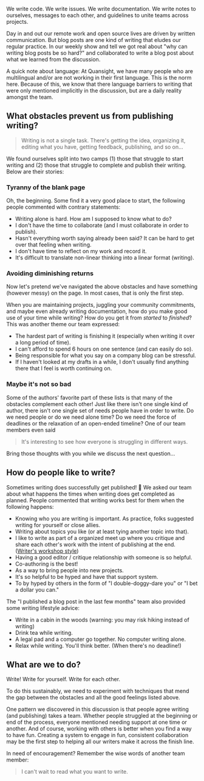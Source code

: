 <!--
.. title: What do we need to write?
.. slug: what-do-we-need-to-write
.. date: 2022-02-22 14:00:00 UTC+01:00
.. author: Tania Allard, Kate Brack, Tony Fast, Rohit Goswami, Eric Kelly, Mars Lee, Dharhas Pothina, Isabela Presedo-Floyd, Dillon Roach, Melissa Weber Mendonça
.. tags: Writing
.. category:
.. link:
.. description:
.. type: text
.. previewimage:
-->

We write code. We write issues. We write documentation. We write notes to 
ourselves, messages to each other, and guidelines to unite teams across 
projects.

Day in and out our remote work and open source lives are driven by written 
communication. But blog posts are one kind of writing that eludes our regular 
practice. In our weekly show and tell we got real about "why can writing blog 
posts be so hard?" and collaborated to write a blog post about what we learned 
from the discussion.

<!-- TEASER_END -->

A quick note about language: At Quansight, we have many people who are 
multilingual and/or are not working in their first language. This is the norm 
here. Because of this, we know that there language barriers to writing that 
were only mentioned implicitly in the discussion, but are a daily reality 
amongst the team.

## What obstacles prevent us from publishing writing?

> Writing is not a single task. There's getting the idea, organizing it, 
editing what you have, getting feedback, publishing, and so on…

We found ourselves split into two camps (1) those that struggle to start 
writing and (2) those that struggle to complete and publish their writing. 
Below are their stories:

### Tyranny of the blank page

Oh, the beginning. Some find it a very good place to start, the following 
people commented with contrary statements:

- Writing alone is hard. How am I supposed to know what to do?
- I don't have the time to collaborate (and I must collaborate in order to 
publish).
- Hasn't everything worth saying already been said? It can be hard to get over 
that feeling when writing.
- I don't have time to reflect on my work and record it.
- It's difficult to translate non-linear thinking into a linear format 
(writing).

### Avoiding diminishing returns

Now let's pretend we've navigated the above obstacles and have something 
(however messy) on the page. In most cases, that is only the first step. 

When you are maintaining projects, juggling your community commitments, and 
maybe even already writing documentation, how do you make good use of your 
time while writing? How do you get it from *started* to *finished*? This was 
another theme our team expressed:

- The hardest part of writing is finishing it (especially when writing it over 
a long period of time).
- I can't afford to spend 6 hours on one sentence (and can easily do so).
- Being responsible for what you say on a company blog can be stressful.
- If I haven't looked at my drafts in a while, I don't usually find anything 
there that I feel is worth continuing on.

### Maybe it's not so bad

Some of the authors' favorite part of these lists is that many of the 
obstacles complement each other! Just like there isn't one single kind of 
author, there isn't one single set of needs people have in order to write. Do 
we need people or do we need alone time? Do we need the force of deadlines or 
the relaxation of an open-ended timeline? One of our team members even said

> It's interesting to see how everyone is struggling in different ways.

Bring those thoughts with you while we discuss the next question…

## How do people like to write?

Sometimes writing does successfully get published! 🎉 We asked our team about 
what happens the times when writing does get completed as planned. People 
commented that writing works best for them when the following happens:

- Knowing who you are writing is important. As practice, folks suggested 
writing for yourself or close allies.
- Writing about topics you like (or at least tying another topic into that).
- I like to write as part of a organized meet up where you critique and share 
each other's work with the intent of publishing at the end. ([Writer's workshop style](https://github.com/Quansight/writers-workshop))
- Having a good editor / critique relationship with someone is so helpful.
- Co-authoring is the best!
- As a way to bring people into new projects.
- It's so helpful to be hyped and have that support system.
- To by hyped by others in the form of "I double-doggy-dare you" or "I bet a 
dollar you can."

The "I published a blog post in the last few months" team also provided some 
writing lifestyle advice:

- Write in a cabin in the woods (warning: you may risk hiking instead of 
writing)
- Drink tea while writing.
- A legal pad and a computer go together. No computer writing alone.
- Relax while writing. You'll think better. (When there's no deadline!)

## What are we to do?

Write! Write for yourself. Write for each other. 

To do this sustainably, we need to experiment with techniques that mend the 
gap between the obstacles and all the good feelings listed above.

One pattern we discovered in this discussion is that people agree writing (and 
publishing) takes a team. Whether people struggled at the beginning or end of 
the process, everyone mentioned needing support at one time or another. And of 
course, working with others is better when you find a way to have fun. Creating 
a system to engage in fun, consistent collaboration may be the first step to helping all our writers make it across the finish line.

In need of encouragement? Remember the wise words of another team member:

> I can't wait to read what you want to write.